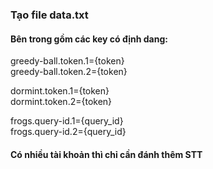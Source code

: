 ### Tạo file data.txt
#### Bên trong gồm các key có định dang:
greedy-ball.token.1={token}\
greedy-ball.token.2={token}

dormint.token.1={token}\
dormint.token.2={token}

frogs.query-id.1={query_id}\
frogs.query-id.2={query_id}

#### Có nhiều tài khoản thì chỉ cần đánh thêm STT
